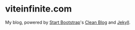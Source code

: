 # viteinfinite.com

My blog, powered by [Start Bootstrap](https://startbootstrap.com)'s [Clean Blog](https://github.com/BlackrockDigital/startbootstrap-clean-blog-jekyll) and [Jekyll](https://jekyllrb.com). 
